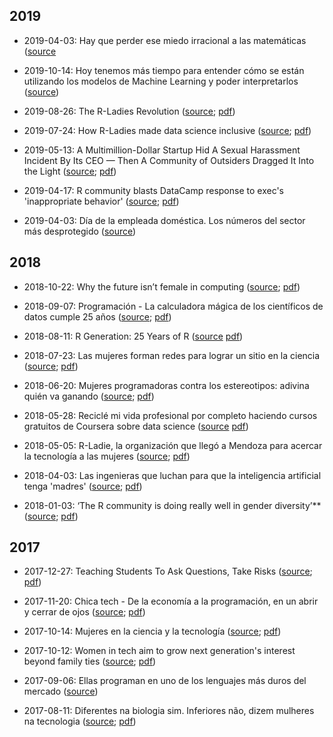 
## 2019

- 2019-04-03: Hay que perder ese miedo irracional a las matemáticas ([source](https://innovando.larioja.com/perder-miedo-irracional-20190327003809-ntvo.html)

- 2019-10-14: Hoy tenemos más tiempo para entender cómo se están utilizando los modelos de Machine Learning y poder interpretarlos ([source](http://datamining.dc.uba.ar/predictivos/?p=1101))

- 2019-08-26: The R-Ladies Revolution ([source](https://www.nceas.ucsb.edu/news/r-ladies-revolution); [pdf](https://github.com/rladies/resources/blob/master/rladies-in-the-news/2019/2019-08-26_The_R-Ladies_Revolution.pdf))

- 2019-07-24: How R-Ladies made data science inclusive ([source](https://qz.com/work/1661486/r-ladies-made-data-science-inclusive/); [pdf](https://github.com/rladies/resources/blob/master/rladies-in-the-news/2019/2019-07-24_R-Ladies_made_data_science_inclusive.pdf))

- 2019-05-13: A Multimillion-Dollar Startup Hid A Sexual Harassment Incident By Its CEO — Then A Community of Outsiders Dragged It Into the Light ([source](https://www.buzzfeednews.com/article/daveyalba/datacamp-sexual-harassment-metoo-tech-startup); [pdf](https://github.com/rladies/resources/blob/master/rladies-in-the-news/2019/2019-05-13_What_Happened_When_DataCamp_Tried_To_Cover_Up_Its_CEOs_Sexual_Misconduct.pdf))

- 2019-04-17: R community blasts DataCamp response to exec's 'inappropriate behavior' ([source](https://www.computerworld.com/article/3389684/r-community-blasts-datacamp-response-to-execs-inappropriate-behavior.html); [pdf](https://github.com/rladies/resources/blob/master/rladies-in-the-news/2019/2019-04-17_R_Community_Blasts_DataCamp.pdf))

- 2019-04-03: Día de la empleada doméstica. Los números del sector más desprotegido ([source](https://www.cronista.com/economiapolitica/Dia-de-la-empleada-domestica-los-numeros-del-sector-mas-desprotegido-20190403-0052.html))


## 2018

- 2018-10-22: Why the future isn’t female in computing ([source](https://www.economist.com/graphic-detail/2018/10/22/why-the-future-isnt-female-in-computing); [pdf](https://github.com/rladies/resources/blob/master/rladies-in-the-news/2018/2018-10-22_Why-the-future-isnt-female-in-computing.pdf))



- 2018-09-07: Programación - La calculadora mágica de los científicos de datos cumple 25 años ([source](https://retina.elpais.com/retina/2018/08/22/tendencias/1534935352_747125.html); [pdf]())

- 2018-08-11: R Generation: 25 Years of R ([source](https://rss.onlinelibrary.wiley.com/doi/full/10.1111/j.1740-9713.2018.01169.x) [pdf](https://github.com/rladies/resources/blob/master/rladies-in-the-news/2018/2018-08-11_R-Generation-25-Years-of-R.pdf))


- 2018-07-23: Las mujeres forman redes para lograr un sitio en la ciencia
([source](https://elpais.com/elpais/2018/07/16/masterdeperiodismo/1531736843_545135.html); [pdf]())

- 2018-06-20: Mujeres programadoras contra los estereotipos: adivina quién va ganando ([source](https://elpais.com/tecnologia/2018/06/14/actualidad/1528977394_341784.html); [pdf]())

- 2018-05-28: Reciclé mi vida profesional por completo haciendo cursos gratuitos de Coursera sobre data science ([source](https://www.xataka.com/empresas-y-economia/recicle-mi-vida-profesional-completo-haciendo-cursos-gratuitos-coursera-data-science) [pdf]())


- 2018-05-05: R-Ladie, la organización que llegó a Mendoza para acercar la tecnología a las mujeres ([source](https://www.diariouno.com.ar/tecnologia/rladie-la-organizacion-que-llego-a-mendoza-para-acercar-la-tecnologia-a-las-mujeres-05062018_BkZTQh5hpM); [pdf]())

- 2018-04-03: Las ingenieras que luchan para que la inteligencia artificial tenga 'madres' ([source](https://www.eldiario.es/hojaderouter/inteligencia_artificial/ingenieras-luchan-inteligencia-artificial-madres_0_756974765.html); [pdf]())


- 2018-01-03: ‘The R community is doing really well in gender diversity’** ([source](https://technical.ly/philly/2018/01/03/r-ladies-philly-meetup/); [pdf]())

## 2017

- 2017-12-27: Teaching Students To Ask Questions, Take Risks ([source](https://www.srqmagazine.com/srq-daily/2017-12-27/7470_Teaching-Students-To-Ask-Questions--Take-Risks); [pdf]())


- 2017-11-20: Chica tech - De la economía a la programación, en un abrir y cerrar de ojos ([source](https://www.clarin.com/entremujeres/carrera-y-dinero/economia-programacion-abrir-cerrar-ojos_0_SJAIhKxgz.html); [pdf]())

- 2017-10-14: Mujeres en la ciencia y la tecnología ([source](http://archivo.laarena.com.ar/la_arena_del_campo-mujeres-en-la-ciencia-y-la-tecnologia-1170655-16.html); [pdf]())

- 2017-10-12: Women in tech aim to grow next generation's interest beyond family ties ([source](https://www.orlandosentinel.com/business/technology/os-bz-women-technology-challenges-20171012-story.html); [pdf]())

- 2017-09-06: Ellas programan en uno de los lenguajes más duros del mercado ([source]( https://www.infotechnology.com/entreprenerds/Ellas-programan-en-uno-de-los-lenguajes-mas-duros-del-mercado-20170906-0004.html))

- 2017-08-11: Diferentes na biologia sim. Inferiores não, dizem mulheres na tecnologia ([source](https://www.delas.pt/diferentes-na-biologia-sim-inferiores-nao-dizem-mulheres-na-tecnologia/); [pdf]())


